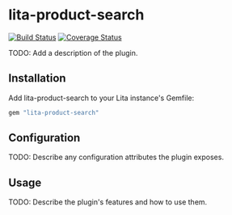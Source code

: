 # lita-product-search

[![Build Status](https://travis-ci.org/vishrutJha/lita-product-search.png?branch=master)](https://travis-ci.org/vishrutJha/lita-product-search)
[![Coverage Status](https://coveralls.io/repos/vishrutJha/lita-product-search/badge.png)](https://coveralls.io/r/vishrutJha/lita-product-search)

TODO: Add a description of the plugin.

## Installation

Add lita-product-search to your Lita instance's Gemfile:

``` ruby
gem "lita-product-search"
```

## Configuration

TODO: Describe any configuration attributes the plugin exposes.

## Usage

TODO: Describe the plugin's features and how to use them.
